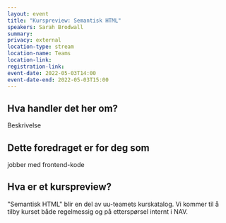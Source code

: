 ```yaml
---
layout: event
title: "Kurspreview: Semantisk HTML"
speakers: Sarah Brodwall
summary:
privacy: external
location-type: stream
location-name: Teams
location-link:
registration-link:
event-date: 2022-05-03T14:00
event-date-end: 2022-05-03T15:00
---
```

## Hva handler det her om?
Beskrivelse

## Dette foredraget er for deg som
jobber med frontend-kode




## Hva er et kurspreview?
"Semantisk HTML" blir en del av uu-teamets kurskatalog.  Vi kommer til å tilby kurset både regelmessig og på etterspørsel internt i NAV.  
